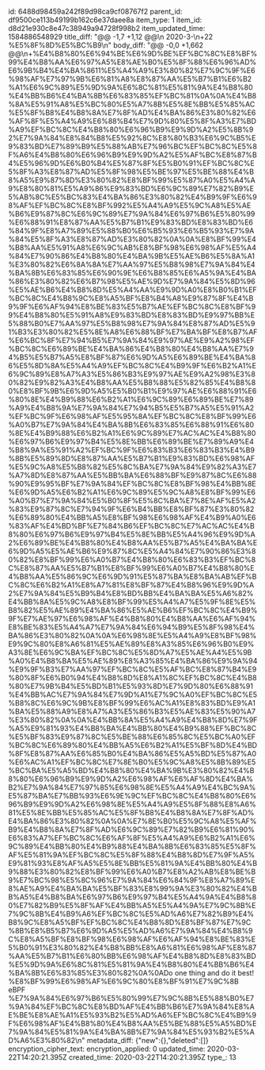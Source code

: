 id: 6488d98459a242f89d98ca9cf08767f2
parent_id: df9500ce113b49199b162c6e37daee8a
item_type: 1
item_id: d8d21e930c8e47c38949a94728f998b2
item_updated_time: 1584886548929
title_diff: "@@ -1,7 +1,12 @@\n 2020-3-\n+22 %E5%8F%8D%E5%BC%B9\n"
body_diff: "@@ -0,0 +1,662 @@\n+%E4%B8%80%E6%94%BE%E6%9D%BE%EF%BC%8C%E8%BF%99%E4%B8%AA%E6%97%A5%E8%AE%B0%E5%8F%88%E6%96%AD%E6%9B%B4%E4%BA%8611%E5%A4%A9%E3%80%82%E7%9C%9F%E6%98%AF%E7%97%9B%E6%81%A8%E8%87%AA%E5%B7%B1%E6%B2%A1%E6%9C%89%E5%9D%9A%E6%8C%81%E5%81%9A%E4%B8%80%E4%BB%B6%E4%BA%8B%E6%83%85%EF%BC%81%0A%0A%E4%B8%8A%E5%91%A8%E5%BC%80%E5%A7%8B%E5%8E%BB%E5%85%AC%E5%8F%B8%E4%B8%8A%E7%8F%AD%E4%BA%86%E3%80%82%E6%AF%8F%E5%A4%A9%E6%88%B4%E7%9D%80%E5%8F%A3%E7%BD%A9%EF%BC%8C%E4%B8%80%E6%96%B9%E9%9D%A2%E5%8B%92%E7%9A%84%E8%84%B8%E5%92%8C%E8%80%B3%E6%9C%B5%E9%83%BD%E7%89%B9%E5%88%AB%E7%96%BC%EF%BC%8C%E5%8F%A6%E4%B8%80%E6%96%B9%E9%9D%A2%E5%AF%BC%E8%87%B4%E5%96%9D%E6%B0%B4%E5%87%8F%E5%B0%91%EF%BC%8C%E5%8F%A3%E8%87%AD%E5%8F%98%E5%BE%97%E5%BE%88%E4%B8%A5%E9%87%8D%E3%80%82%E8%BF%99%E5%87%A0%E5%A4%A9%E8%80%81%E5%A9%86%E9%83%BD%E6%9C%89%E7%82%B9%E5%AB%8C%E5%BC%83%E4%BA%86%E3%80%82%E4%B9%9F%E6%98%AF%EF%BC%8C%E8%BF%992%E5%A4%A9%E5%9C%A8%E5%AE%B6%E9%87%8C%E6%9C%89%E7%9A%84%E6%97%B6%E5%80%99%E6%88%91%E8%87%AA%E5%B7%B1%E9%83%BD%E8%83%BD%E6%84%9F%E8%A7%89%E5%88%B0%E6%B5%93%E6%B5%93%E7%9A%84%E5%8F%A3%E8%87%AD%E3%80%82%0A%0A%E8%BF%99%E4%B8%AA%E5%91%A8%E6%9C%AB%E8%BF%98%E6%98%AF%E5%A4%84%E7%90%86%E4%B8%80%E4%BA%9B%E5%AE%B6%E5%8A%A1%E3%80%82%E6%8A%8A%E7%AA%97%E5%B8%98%E7%9A%84%E4%BA%8B%E6%83%85%E6%90%9E%E6%B8%85%E6%A5%9A%E4%BA%86%E3%80%82%E6%B7%98%E5%AE%9D%E7%9A%84%E5%8D%96%E5%AE%B6%E4%B8%8D%E5%A4%AA%E9%9D%A0%E8%B0%B1%EF%BC%8C%E4%B8%9C%E8%A5%BF%E8%B4%A8%E9%87%8F%E4%B9%9F%E6%AF%94%E8%BE%83%E5%B7%AE%EF%BC%8C%E8%BF%99%E4%B8%80%E5%91%A8%E9%83%BD%E8%83%BD%E9%97%BB%E5%88%B0%E7%AA%97%E5%B8%98%E7%9A%84%E8%87%AD%E5%91%B3%E3%80%82%E5%8E%A8%E6%88%BF%E7%BA%BF%E8%B7%AF%E6%BC%8F%E7%94%B5%E7%9A%84%E9%97%AE%E9%A2%98%EF%BC%8C%E6%89%BE%E4%BA%86%E4%B8%80%E4%B8%AA%E7%94%B5%E5%B7%A5%E8%BF%87%E6%9D%A5%E6%89%BE%E4%BA%86%E5%8D%8A%E5%A4%A9%EF%BC%8C%E4%B9%9F%E6%B2%A1%E6%9C%89%E8%A7%A3%E5%86%B3%E9%97%AE%E9%A2%98%E3%80%82%E9%82%A3%E4%B8%AA%E5%B8%88%E5%82%85%E4%B8%80%E8%BF%9B%E6%9D%A5%E5%B0%B1%E9%97%AE%E6%88%91%E6%80%8E%E4%B9%88%E6%B2%A1%E6%9C%89%E6%89%BE%E7%89%A9%E4%B8%9A%E7%9A%84%E7%94%B5%E5%B7%A5%E5%91%A2%EF%BC%9F%E6%98%AF%E5%95%8A%EF%BC%8C%E8%BF%99%E6%A0%B7%E7%9A%84%E4%BA%8B%E6%83%85%E6%88%91%E6%80%8E%E4%B9%88%E6%B2%A1%E6%9C%89%E7%AC%AC%E4%B8%80%E6%97%B6%E9%97%B4%E5%8E%BB%E6%89%BE%E7%89%A9%E4%B8%9A%E5%91%A2%EF%BC%9F%E6%83%B3%E6%83%B3%E4%B9%8B%E5%89%8D%E8%87%AA%E5%B7%B1%E9%83%BD%E6%98%AF%E5%9C%A8%E5%B8%82%E5%8C%BA%E7%9A%84%E9%82%A3%E7%A7%8D%E8%87%AA%E5%BB%BA%E6%88%BF%E9%87%8C%E6%88%90%E9%95%BF%E7%9A%84%EF%BC%8C%E8%BF%98%E4%BB%8E%E6%9D%A5%E6%B2%A1%E6%9C%89%E5%9C%A8%E8%BF%99%E6%A0%B7%E7%9A%84%E5%B0%8F%E5%8C%BA%E7%8E%AF%E5%A2%83%E9%87%8C%E7%94%9F%E6%B4%BB%E8%BF%87%E3%80%82%E6%89%80%E4%BB%A5%E8%BF%98%E6%98%AF%E4%B9%A0%E6%83%AF%E4%BD%BF%E7%84%B6%EF%BC%8C%E7%AC%AC%E4%B8%80%E6%97%B6%E9%97%B4%E5%8E%BB%E5%A4%96%E9%9D%A2%E6%89%BE%E4%B8%80%E4%B8%AA%E5%B7%A5%E4%BA%BA%E6%9D%A5%E5%AE%B6%E9%87%8C%E5%A4%84%E7%90%86%E3%80%82%E8%BF%99%E6%A0%B7%E4%B8%80%E6%83%B3%EF%BC%8C%E8%87%AA%E5%B7%B1%E8%BF%99%E6%A0%B7%E4%B8%80%E4%B8%AA%E5%86%9C%E6%9D%91%E5%87%BA%E8%BA%AB%EF%BC%8C%E6%B2%A1%E8%A7%81%E8%BF%87%E4%B8%96%E9%9D%A2%E7%9A%84%E5%B9%B4%E8%BD%BB%E4%BA%BA%E5%A6%82%E4%BB%8A%E5%9C%A8%E8%BF%99%E5%A4%A7%E5%9F%8E%E5%B8%82%E5%AE%89%E4%BA%86%E5%AE%B6%EF%BC%8C%E4%B9%9F%E7%AE%97%E6%98%AF%E4%B8%80%E4%B8%AA%E6%AF%94%E8%BE%83%E5%A4%A7%E7%9A%84%E6%94%B9%E5%8F%98%E4%BA%86%E3%80%82%0A%0A%E6%98%8E%E5%A4%A9%E8%BF%98%E9%9C%80%E8%A6%81%E5%AE%89%E8%A3%85%E6%96%B0%E9%A3%8E%E6%9C%BA%EF%BC%8C%E5%8D%A7%E5%AE%A4%E5%9B%A0%E4%B8%BA%E5%AE%89%E8%A3%85%E4%BA%86%E9%9A%94%E9%9F%B3%E7%AA%97%EF%BC%8C%E5%AF%BC%E8%87%B4%E9%80%8F%E6%B0%94%E4%B8%8D%E8%A1%8C%EF%BC%8C%E4%B8%80%E7%9B%B4%E5%BD%B1%E5%93%8D%E7%9D%80%E6%88%91%E4%BB%AC%E7%9A%84%E7%9D%A1%E7%9C%A0%EF%BC%8C%E5%B8%8C%E6%9C%9B%E8%BF%99%E6%AC%A1%E8%83%BD%E9%A1%BA%E5%88%A9%E8%A7%A3%E5%86%B3%E5%AE%83%E5%90%A7%E3%80%82%0A%0A%E4%BB%8A%E5%A4%A9%E4%B8%8D%E7%9F%A5%E9%81%93%E4%B8%BA%E4%BB%80%E4%B9%88%EF%BC%8C%E5%BF%83%E9%87%8C%E5%BE%88%E6%85%8C%E5%BC%A0%EF%BC%8C%E6%89%80%E4%BB%A5%E6%B2%A1%E5%BF%8D%E4%BD%8F%E8%87%AA%E6%85%B0%E4%BA%86%E5%A5%BD%E5%87%A0%E6%AC%A1%EF%BC%8C%E7%8E%B0%E5%9C%A8%E5%8B%89%E5%BC%BA%E5%A5%BD%E4%B8%80%E4%BA%9B%E3%80%82%E4%B8%80%E6%96%B9%E9%9D%A2%E6%98%AF%E6%AF%8D%E4%BA%B2%E7%9A%84%E7%97%85%E6%98%8E%E5%A4%A9%E4%BC%9A%E5%87%BA%E7%BB%93%E6%9E%9C%EF%BC%8C%E4%B8%80%E6%96%B9%E9%9D%A2%E6%98%8E%E5%A4%A9%E5%8F%88%E8%A6%81%E5%8E%BB%E5%85%AC%E5%8F%B8%E4%B8%8A%E7%8F%AD%E4%BA%86%E3%80%82%0A%0A%E7%8E%B0%E5%9C%A8%E5%AF%B9%E4%B8%8A%E7%8F%AD%E6%9C%89%E7%82%B9%E6%81%90%E6%83%A7%EF%BC%8C%E6%AF%8F%E5%A4%A9%E6%B2%A1%E6%9C%89%E4%BB%80%E4%B9%88%E4%BA%8B%E6%83%85%E5%8F%AF%E5%81%9A%EF%BC%8C%E5%8F%88%E4%B8%8D%E7%9F%A5%E9%81%93%E8%AF%A5%E5%8E%BB%E5%81%9A%E4%BB%80%E4%B9%88%E3%80%82%E8%BF%99%E6%A0%B7%E8%A2%AB%E8%BE%B9%E7%BC%98%E5%8C%96%E7%9A%84%E6%84%9F%E8%A7%89%E8%AE%A9%E4%BA%BA%E5%BF%83%E8%99%9A%E3%80%82%E4%BB%A5%E4%B8%BA%E6%97%B6%E9%97%B4%E5%A4%9A%E4%B8%80%E7%82%B9%E5%8F%AF%E4%BB%A5%E5%A4%9A%E7%9C%8B%E7%9C%8B%E4%B9%A6%EF%BC%8C%E5%AD%A6%E7%82%B9%E4%B8%9C%E8%A5%BF%EF%BC%8C%E4%B8%8D%E8%BF%87%E7%9C%8B%E8%B5%B7%E6%9D%A5%E5%AD%A6%E7%9A%84%E4%B8%9C%E8%A5%BF%E8%BF%98%E6%98%AF%E6%AF%94%E8%BE%83%E5%B0%91%E3%80%82%E4%B8%BB%E8%A6%81%E6%98%AF%E8%87%AA%E5%B7%B1%E6%80%BB%E6%98%AF%E4%B8%8D%E8%83%BD%E5%9D%9A%E6%8C%81%E5%81%9A%E4%B8%80%E4%BB%B6%E4%BA%8B%E6%83%85%E3%80%82%0A%0ADo one thing and do it best! %E8%BF%99%E6%98%AF%E6%9C%80%E8%BF%91%E7%9C%8B eBPF %E7%9A%84%E6%97%B6%E5%80%99%E7%9C%8B%E5%88%B0%E7%9A%84%EF%BC%8C%E8%BD%AF%E4%BB%B6%E7%9A%84%E8%AE%BE%E8%AE%A1%E5%93%B2%E5%AD%A6%EF%BC%8C%E4%B9%9F%E6%98%AF%E4%B8%80%E4%B8%AA%E5%BE%88%E5%A5%BD%E7%9A%84%E5%81%9A%E4%BA%8B%E7%9A%84%E5%93%B2%E5%AD%A6%E3%80%82\n"
metadata_diff: {"new":{},"deleted":[]}
encryption_cipher_text: 
encryption_applied: 0
updated_time: 2020-03-22T14:20:21.395Z
created_time: 2020-03-22T14:20:21.395Z
type_: 13